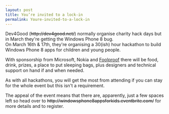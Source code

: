 ```yaml
---
layout: post
title: You’re invited to a lock-in
permalink: Youre-invited-to-a-lock-in
---
```


Dev4Good (~~http&#58;&#47;&#47;dev4good.net/~~) normally organise charity hack days but in March they're getting the Windows Phone 8 bug.  
On March 16th & 17th, they're organising a 30(ish) hour hackathon to build Windows Phone 8 apps for children and young people.

With sponsorship from Microsoft, Nokia and [Foolproof](http://www.foolproof.co.uk/) there will be food, drink, prizes, a place to put sleeping bags, plus designers and technical support on hand if and when needed.

As with all hackathons, you will get the most from attending if you can stay for the whole event but this isn't a requirement.

The appeal of the event means that there are, apparently, just a few spaces left so head over to ~~http&#58;&#47;&#47;windowsphone8appsforkids.eventbrite.com/~~ for more details and to register.
